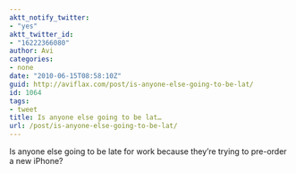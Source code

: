 ```yaml
---
aktt_notify_twitter:
- "yes"
aktt_twitter_id:
- "16222366080"
author: Avi
categories:
- none
date: "2010-06-15T08:58:10Z"
guid: http://aviflax.com/post/is-anyone-else-going-to-be-lat/
id: 1064
tags:
- tweet
title: Is anyone else going to be lat…
url: /post/is-anyone-else-going-to-be-lat/
---
```

Is anyone else going to be late for work because they&#8217;re trying to pre-order a new iPhone?